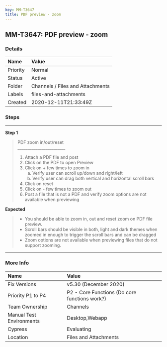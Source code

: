 ```yaml
---
key: MM-T3647
title: PDF preview - zoom
---
```


## MM-T3647: PDF preview - zoom

### Details

| Name     | Value                            |
| :------- | :------------------------------- |
| Priority | Normal                           |
| Status   | Active                           |
| Folder   | Channels / Files and Attachments |
| Labels   | files-and-attachments            |
| Created  | 2020-12-11T21:33:49Z             |

### Steps

<hr/>

**Step 1**

> <article>PDF zoom in/out/reset<br>________________________<ol><li>Attach a PDF file and post</li><li>Click on the PDF to open Preview</li><li>Click on + few times to zoom in<ol style="list-style-type: lower-alpha;"><li>Verify user can scroll up/down and right/left</li><li>Verify user can drag both vertical and horizontal scroll bars</li></ol></li><li>Click on reset&nbsp;</li><li>Click on - few times to zoom out&nbsp;</li><li>Post a file that is not a PDF and verify zoom options are not available when previewing&nbsp;</li></ol></article>

**Expected**

> <article><ul><li>You should be able to zoom in, out and reset zoom on PDF file preview.&nbsp;</li><li>Scroll bars should be visible in both, light and dark themes when zoomed in enough to trigger the scroll bars and can be dragged</li><li>Zoom options are not available when previewing files that do not support zooming.&nbsp;</li></ul></article>

<hr/>

### More Info

| Name                     | Value                                         |
| :----------------------- | :-------------------------------------------- |
| Fix Versions             | v5.30 (December 2020)                         |
| Priority P1 to P4        | P2 - Core Functions (Do core functions work?) |
| Team Ownership           | Channels                                      |
| Manual Test Environments | Desktop,Webapp                                |
| Cypress                  | Evaluating                                    |
| Location                 | Files and Attachments                         |
